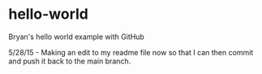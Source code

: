 # hello-world
Bryan's hello world example with GitHub

5/28/15 - Making an edit to my readme file now so that I can then commit and push it back to the main branch.
